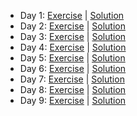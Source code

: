 - Day 1: [Exercise](https://adventofcode.com/2020/day/1) | [Solution](https://github.com/LoicH/advent_of_code_2020/blob/master/days/1/day_1.py)
- Day 2: [Exercise](https://adventofcode.com/2020/day/2) | [Solution](https://github.com/LoicH/advent_of_code_2020/blob/master/days/2/day_2.py)
- Day 3: [Exercise](https://adventofcode.com/2020/day/3) | [Solution](https://github.com/LoicH/advent_of_code_2020/blob/master/days/3/day_3.py)
- Day 4: [Exercise](https://adventofcode.com/2020/day/4) | [Solution](https://github.com/LoicH/advent_of_code_2020/blob/master/days/4/day_4.py)
- Day 5: [Exercise](https://adventofcode.com/2020/day/5) | [Solution](https://github.com/LoicH/advent_of_code_2020/blob/master/days/5/day_5.py)
- Day 6: [Exercise](https://adventofcode.com/2020/day/6) | [Solution](https://github.com/LoicH/advent_of_code_2020/blob/master/days/6/day_6.py)
- Day 7: [Exercise](https://adventofcode.com/2020/day/7) | [Solution](https://github.com/LoicH/advent_of_code_2020/blob/master/days/7/day_7.py)
- Day 8: [Exercise](https://adventofcode.com/2020/day/8) | [Solution](https://github.com/LoicH/advent_of_code_2020/blob/master/days/8/day_8.py)
- Day 9: [Exercise](https://adventofcode.com/2020/day/9) | [Solution](https://github.com/LoicH/advent_of_code_2020/blob/master/days/9/day_9.py)
